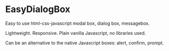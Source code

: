 # EasyDialogBox

Easy to use html-css-javascript modal box, dialog box, messagebox.

Lightweight. Responsive. Plain vanilla Javascript, no libraries used.

Can be an alternative to the native Javascript boxes: alert, confirm, prompt.

